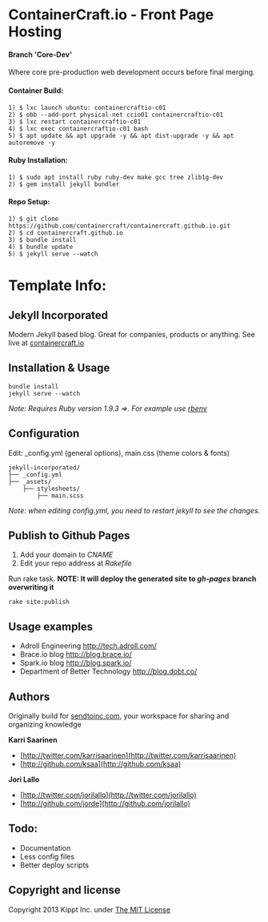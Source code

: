 # ContainerCraft.io - Front Page Hosting
#### Branch 'Core-Dev'
Where core pre-production web development occurs before final merging.

#### Container Build:
    1) $ lxc launch ubuntu: containercraftio-c01
    2) $ obb --add-port physical-net ccio01 containercraftio-c01
    3) $ lxc restart containercraftio-c01
    4) $ lxc exec containercraftio-c01 bash
    5) $ apt update && apt upgrade -y && apt dist-upgrade -y && apt autoremove -y

#### Ruby Installation:
    1) $ sudo apt install ruby ruby-dev make gcc tree zlib1g-dev
    2) $ gem install jekyll bundler
    
#### Repo Setup:
    1) $ git clone https://github.com/containercraft/containercraft.github.io.git
    2) $ cd containercraft.github.io
    3) $ bundle install
    4) $ bundle update
    5) $ jekyll serve --watch

# Template Info:
## Jekyll Incorporated
Modern Jekyll based blog. Great for companies, products or anything. See live at [containercraft.io](http://containercraft.io)



## Installation & Usage
    bundle install
    jekyll serve --watch

_Note: Requires Ruby version 1.9.3 =>. For example use [rbenv](https://github.com/sstephenson/rbenv)_   
    
## Configuration
Edit: _config.yml (general options), main.css (theme colors &amp; fonts)

```
jekyll-incorporated/
├── _config.yml
├── _assets/
    ├── stylesheets/
        ├── main.scss
```

_Note: when editing _config.yml, you need to restart jekyll to see the changes.__

    
## Publish to Github Pages
1. Add your domain to _CNAME_
2. Edit your repo address at _Rakefile_
    
Run rake task. **NOTE: It will deploy the generated site to _gh-pages_ branch overwriting it**    
``` 
rake site:publish
```

## Usage examples

* Adroll Engineering http://tech.adroll.com/
* Brace.io blog http://blog.brace.io/
* Spark.io blog http://blog.spark.io/
* Department of Better Technology http://blog.dobt.co/

## Authors

Originally build for [sendtoinc.com](https://sendtoinc.com), your workspace for sharing and organizing knowledge

**Karri Saarinen**

+ [http://twitter.com/karrisaarinen](http://twitter.com/karrisaarinen)
+ [http://github.com/ksaa](http://github.com/ksaa)

**Jori Lallo**

+ [http://twitter.com/jorilallo](http://twitter.com/jorilallo)
+ [http://github.com/jorde](http://github.com/jorilallo)

## Todo:

+ Documentation
+ Less config files
+ Better deploy scripts

## Copyright and license

Copyright 2013 Kippt Inc. under [The MIT License ](LICENSE)

